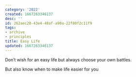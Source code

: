 ```yaml
---
category: '2022'
created: 1667263346137
desc: ''
id: 262aec28-43e4-48af-a90a-22f80f2c11f9
tags:
- archive
- principles
title: Easy Life
updated: 1667263346137
---
```

   
Don’t wish for an easy life but always choose your own battles.   
   
But also know when to make life easier for you